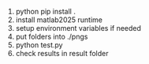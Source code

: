 1. python pip install .
2. install matlab2025 runtime
3. setup environment variables if needed
4. put folders into ./pngs
5. python test.py
6. check results in result folder